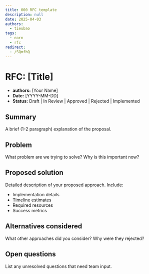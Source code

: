 ```yaml
---
title: 000 RFC template
description: null
date: 2025-04-03
authors:
  - tieubao
tags:
  - earn
  - rfc
redirect:
  - /SQmfhQ
---
```


# RFC: [Title]

- **authors:** [Your Name]
- **Date:** [YYYY-MM-DD]
- **Status:** Draft | In Review | Approved | Rejected | Implemented

## Summary

A brief (1-2 paragraph) explanation of the proposal.

## Problem

What problem are we trying to solve? Why is this important now?

## Proposed solution

Detailed description of your proposed approach. Include:

- Implementation details
- Timeline estimates
- Required resources
- Success metrics

## Alternatives considered

What other approaches did you consider? Why were they rejected?

## Open questions

List any unresolved questions that need team input.
